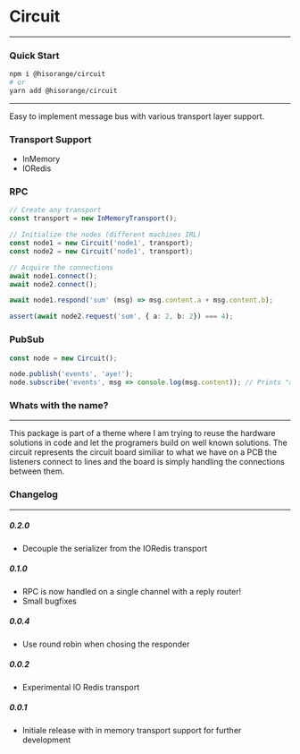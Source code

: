 # Circuit

---

### Quick Start

```sh
npm i @hisorange/circuit
# or
yarn add @hisorange/circuit
```

---

Easy to implement message bus with various transport layer support.

### Transport Support

- InMemory
- IORedis

### RPC

```ts
// Create any transport
const transport = new InMemoryTransport();

// Initialize the nodes (different machines IRL)
const node1 = new Circuit('node1', transport);
const node2 = new Circuit('node1', transport);

// Acquire the connections
await node1.connect();
await node2.connect();

await node1.respond('sum' (msg) => msg.content.a + msg.content.b);

assert(await node2.request('sum', { a: 2, b: 2}) === 4);
```

### PubSub

```ts
const node = new Circuit();

node.publish('events', 'aye!');
node.subscribe('events', msg => console.log(msg.content)); // Prints "aye!"
```

### Whats with the name?

---

This package is part of a theme where I am trying to reuse the hardware solutions in code and let the programers build on well known solutions. The circuit represents the circuit board similiar to what we have on a PCB the listeners connect to lines and the board is simply handling the connections between them.

### Changelog

---

##### 0.2.0

- Decouple the serializer from the IORedis transport

##### 0.1.0

- RPC is now handled on a single channel with a reply router!
- Small bugfixes

##### 0.0.4

- Use round robin when chosing the responder

##### 0.0.2

- Experimental IO Redis transport

##### 0.0.1

- Initiale release with in memory transport support for further development
